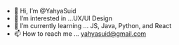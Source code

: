 - 👋 Hi, I’m @YahyaSuid
- 👀 I’m interested in ...UX/UI Design
- 🌱 I’m currently learning ... JS, Java, Python, and React
- 📫 How to reach me ... yahyasuid@gmail.com

<!---
YahyaSuid/YahyaSuid is a ✨ special ✨ repository because its `README.md` (this file) appears on your GitHub profile.
You can click the Preview link to take a look at your changes.
--->
